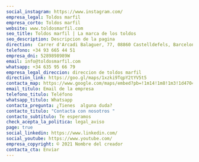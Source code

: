 ```yaml
---
social_instagram: https://www.instagram.com/
empresa_legal: Toldos marfil
empresa_corto: Toldos marfil
website: www.toldosmarfil.com
seo_title: Toldos marfil | La marca de los toldos
seo_description: Descripcion de la pagina
direction:  Carrer d'Arcadi Balaguer, 77, 08860 Castelldefels, Barcelona
telefono: +34 93 665 44 51
empresa_dni: 5289898989W
email: info@toldosmarfil.com
whatsapp: +34 635 95 66 79
empresa_legal_direccion: direccion de toldos marfil
direction_link: https://goo.gl/maps/1xzki9TqpY2tYV5t5
contacta_map: https://www.google.com/maps/embed?pb=!1m14!1m8!1m3!1d47040325.40757036!2d5.034099!3d43.9777!3m2!1i1024!2i768!4f13.1!3m3!1m2!1s0x0%3A0x26fdced3c04033a4!2sMadame%20Tussauds%20London!5e0!3m2!1sen!2sus!4v1642541338280!5m2!1sen!2sus
email_titulo: Email de la empresa
telefono_titulo: Teléfono
whatsapp_titulo: Whatsapp
contacta_pregunta: ¿Tienes  alguna duda?
contacto_titulo: "Contacta con nosotros "
contacto_subtitulo: Te esperamos
check_acepta_la_politica: legal_aviso
page: true
social_linkedin: https://www.linkedin.com/
social_youtube: https://www.youtube.com/
empresa_copyright: © 2021 Nombre del creador
contacta_cta: Enviar
---
```



